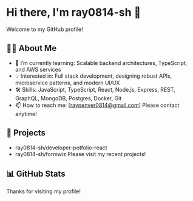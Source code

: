 # Hi there, I'm ray0814-sh 👋

Welcome to my GitHub profile!

## 👨‍💻 About Me
- 🌱 I’m currently learning: Scalable backend architectures, TypeScript, and AWS services
- 💡 Interested in: Full stack development, designing robust APIs, microservice patterns, and modern UI/UX
- 🛠️ Skills: JavaScript, TypeScript, React, Node.js, Express, REST, GraphQL, MongoDB, Postgres, Docker, Git
- 📫 How to reach me: [raypenver0814@gmail.com] Please contact anytime!

## 🚀 Projects
-  ray0814-sh/developer-potfolio-react
-  ray0814-sh/formwiz
Please visit my recent projects!

## 📊 GitHub Stats

Thanks for visiting my profile!
